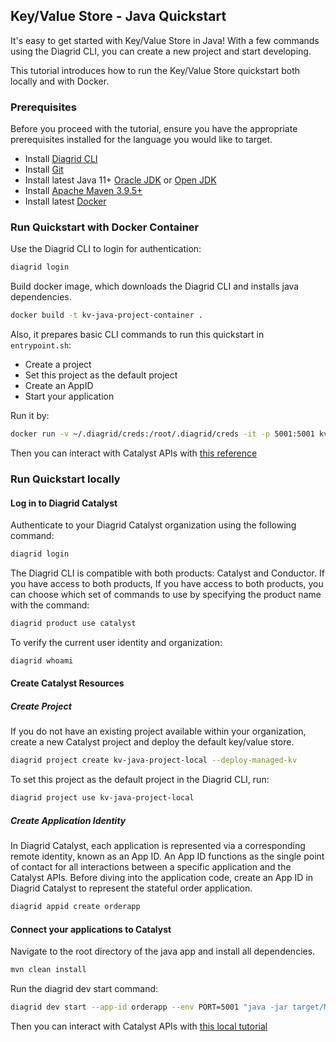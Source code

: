 ## Key/Value Store - Java Quickstart

It's easy to get started with Key/Value Store in Java!
With a few commands using the Diagrid CLI, you can create a new project and start developing.

This tutorial introduces how to run the Key/Value Store quickstart both locally and with Docker.


### Prerequisites
Before you proceed with the tutorial, ensure you have the appropriate prerequisites installed for the language you would like to target.

- Install [Diagrid CLI](https://docs.diagrid.io/catalyst/references/cli-reference/intro/)
- Install [Git](https://git-scm.com/downloads)
- Install latest Java 11+ [Oracle JDK](https://www.oracle.com/java/technologies/downloads/) or [Open JDK](https://jdk.java.net/)
- Install [Apache Maven 3.9.5+](https://maven.apache.org/install.html)
- Install latest [Docker](https://docs.docker.com/engine/install/)


### Run Quickstart with Docker Container

Use the Diagrid CLI to login for authentication:

```sh
diagrid login
```


<!-- STEP
name: Docker Build
tags:
  - container
-->


Build docker image, which downloads the Diagrid CLI and installs java dependencies. 

```sh
docker build -t kv-java-project-container .
```


<!-- END_STEP -->


Also, it prepares basic CLI commands to run this quickstart in `entrypoint.sh`:
- Create a project
- Set this project as the default project
- Create an AppID
- Start your application 

Run it by:
```sh
docker run -v ~/.diagrid/creds:/root/.diagrid/creds -it -p 5001:5001 kv-java-project-container
```

Then you can interact with Catalyst APIs with [this reference](https://docs.diagrid.io/catalyst/local-tutorials/key-value#interact-with-catalyst-apis)



### Run Quickstart locally

#### Log in to Diagrid Catalyst

Authenticate to your Diagrid Catalyst organization using the following command:

```sh
diagrid login
```

The Diagrid CLI is compatible with both products: Catalyst and Conductor.
If you have access to both products, If you have access to both products, you can choose which set of commands to use by specifying the product name with the command:

```sh
diagrid product use catalyst
```



To verify the current user identity and organization:
```sh
diagrid whoami
```

#### Create Catalyst Resources

##### Create Project

<!-- STEP
name: Create Catalyst Project
tags:
  - local
expected_stdout_lines:
  - "✓  Your request has been successfully submitted!"
  - "○  Check the status of your resource by running the following command:"
  - "✎  diagrid project get kv-java-project-local"
  - "○  Setting default project to kv-java-project-local"
-->


If you do not have an existing project available within your organization, create a new Catalyst project and deploy the default key/value store.
```sh
diagrid project create kv-java-project-local --deploy-managed-kv
```

<!-- END_STEP -->


<!-- STEP
name: Set Default Project
tags:
  - local
-->


To set this project as the default project in the Diagrid CLI, run:
```sh
diagrid project use kv-java-project-local
```


<!-- END_STEP -->


##### Create Application Identity
<!-- STEP
name: Create AppID 
sleep: 30
tags:
  - local
expected_stdout_lines:
  - "✓  Your request has been successfully submitted!"
  - "○  Check the status of your resource by running the following command:"
  - "✎  diagrid appid get orderapp --project kv-java-project-local"
-->


In Diagrid Catalyst, each application is represented via a corresponding remote identity, known as an App ID.
An App ID functions as the single point of contact for all interactions between a specific application and the Catalyst APIs.
Before diving into the application code, create an App ID in Diagrid Catalyst to represent the stateful order application.

```sh
diagrid appid create orderapp
```


<!-- END_STEP -->


#### Connect your applications to Catalyst


<!-- STEP
name: Install dependencies
sleep: 10
tags:
  - local
-->


Navigate to the root directory of the java app and install all dependencies.

```sh
mvn clean install
```


<!-- END_STEP -->


Run the diagrid dev start command:

```sh
diagrid dev start --app-id orderapp --env PORT=5001 "java -jar target/Main-0.0.1-SNAPSHOT.jar --port=5001"
```


Then you can interact with Catalyst APIs with [this local tutorial](https://docs.diagrid.io/catalyst/local-tutorials/key-value#interact-with-catalyst-apis)
